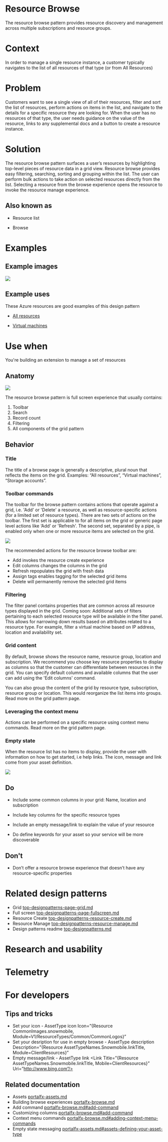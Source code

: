 ﻿# Resource Browse 
The resource browse pattern provides resource discovery and management across multiple subscriptions and resource groups.

<a name="context"></a>
# Context
In order to manage a single resource instance, a customer typically navigates to the list of all resources of that type (or from All Resources)

<a name="problem"></a>
# Problem
Customers want to see a single view of all of their resources, filter and sort the list of resources, perform actions on items in the list, and navigate to the details for a specific resource they are looking for.  When the user has no resources of that type, the user needs guidance on the value of the resource, links to any supplemental docs and a button to create a resource instance.

<a name="solution"></a>
# Solution
The resource browse pattern surfaces a user’s resources by highlighting top-level pieces of resource data in a grid view. Resource browse provides easy filtering, searching, sorting and grouping within the list. The user can perform bulk actions to take action on selected resources directly from the list. Selecting a resource from the browse experience opens the resource to invoke the resource manage experience.


<a name="solution-also-known-as"></a>
## Also known as

-   Resource list

-   Browse
  

<a name="examples"></a>
# Examples

<a name="examples-example-images"></a>
## Example images
<div style="max-width:800px">
<img alttext="Resource browse example" src="../media/top-designpatterns-resource-browse/Resource-browse-1.png"  />
</div>

<a name="examples-example-uses"></a>
## Example uses
These Azure resources are good examples of this design pattern 

-   [All resources](https://rc.portal.azure.com/#blade/HubsExtension/ArtBrowseBlade/resourceType/Microsoft.Resources%2Fresources)

-   [Virtual machines](https://rc.portal.azure.com/#blade/HubsExtension/Resources/resourceType/Microsoft.Compute%2FVirtualMachines) 

<a name="use-when"></a>
# Use when
You're building an extension to manage a set of resources

<a name="use-when-anatomy"></a>
## Anatomy
<div style="max-width:800px">
<img alttext="Resource browse anatomy" src="../media/top-designpatterns-resource-browse/resource-browse-anatomy.png"/>
</div>

The resource browse pattern is full screen experience that usually contains:
1. Toolbar
2. Search
3. Record count
4. Filtering
5. All components of the grid pattern 

<a name="use-when-behavior"></a>
## Behavior

<a name="use-when-behavior-title"></a>
### Title
The title of a browse page is generally a descriptive, plural noun that reflects the items on the grid. Examples: “All resources”, “Virtual machines”, “Storage accounts”.

<a name="use-when-behavior-toolbar-commands"></a>
### Toolbar commands
The toolbar for the browse pattern contains actions that operate against a grid, i.e. 'Add' or 'Delete' a resource, as well as resource-specific actions (for a limited set of resource types). 
There are two sets of actions on the toolbar. The first set is applicable to for all items on the grid or generic page level actions like ‘Add’ or 'Refresh'. The second set, separated by a pipe, is enabled only when one or more resource items are selected on the grid. 

<div style="max-width:800px">
<img alttext="Resource browse toolbar" src="../media/top-designpatterns-resource-browse/resource-browse-toolbar.png"/>

The recommended actions for the resource browse toolbar are:
* Add invokes the resource create experience
* Edit columns changes the columns in the grid
* Refresh repopulates the grid with fresh data
* Assign tags enables tagging for the selected grid items
* Delete will permanently remove the selected grid items

<a name="use-when-behavior-filtering"></a>
### Filtering
The filter panel contains properties that are common across all resource types displayed in the grid.
Coming soon: Additional sets of filters pertaining to each selected resource type will be available in the filter panel. This allows for narrowing down results based on attributes related to a resource type. For example, filter a virtual machine based on IP address, location and availability set.

<a name="use-when-behavior-grid-content"></a>
### Grid content
By default, browse shows the resource name, resource group, location and subscription. We recommend you choose key resource properties to display as columns so that the customer can differentiate between resources in the grid. You can specify default columns and available columns that the user can add using the 'Edit columns' command. 

You can also group the content of the grid by resource type, subscription, resource group or location. This would reorganize the list items into groups. Read more on the grid pattern page.

<a name="use-when-behavior-leveraging-the-context-menu"></a>
### Leveraging the context menu
Actions can be performed on a specific resource using context menu commands. Read more on the grid pattern page.

<a name="use-when-behavior-empty-state"></a>
### Empty state
When the resource list has no items to display, provide the user with information on how to get started, i.e help links. The icon, message and link come from your asset definition.
<div style="max-width:800px">
<img alttext="Empty state" src="../media/top-designpatterns-resource-browse/resource-browse-noresources.png"/>

<a name="use-when-do"></a>
## Do

- Include some common columns in your grid: Name, location and subscription

- Include key columns for the specific resource types

- Include an empty message/link to explain the value of your resource

- Do define keywords for your asset so your service will be more discoverable  


<a name="use-when-don-t"></a>
## Don&#39;t

- Don’t offer a resource browse experience that doesn’t have any resource-specific properties    

<a name="related-design-patterns"></a>
# Related design patterns

* Grid [top-designpatterns-page-grid.md](top-designpatterns-page-grid.md)
* Full screen [top-designpatterns-page-fullscreen.md](top-designpatterns-page-fullscreen.md)
* Resource Create [top-designpatterns-resource-create.md](top-designpatterns-resource-create.md)
* Resource Manage [top-designpatterns-resource-manage.md](top-designpatterns-resource-manage.md)
* Design patterns readme [top-designpatterns.md](top-designpatterns.md)

<a name="research-and-usability"></a>
# Research and usability

<a name="telemetry"></a>
# Telemetry

<a name="for-developers"></a>
# For developers

<a name="for-developers-tips-and-tricks"></a>
## Tips and tricks

* Set your icon - AssetType icon Icon=”{Resource CommonImages.snowmobile, Module=V1/ResourceTypes/Common/CommonLogos}”
* Set your desription for use in empty browse - AssetType description Description=”{Resource AssetTypeNames.Snowmobile.linkTitle, Module=ClientResources}”
* Empty message/link - AssetType link <Link Title=”{Resource AssetTypeNames.Snowmobile.linkTitle, Mobile=ClientResources}” Uri=”http://www.bing.com”/>


<a name="for-developers-related-documentation"></a>
## Related documentation

* Assets [portalfx-assets.md](portalfx-assets.md)
* Building browse experiences [portalfx-browse.md](portalfx-browse.md)
* Add command [portalfx-browse.md#add-command](portalfx-browse.md#add-command)
* Customizing columns [portalfx-browse.md#add-command](portalfx-browse.md#add-command)
* Context menu commands [portalfx-browse.md#adding-context-menu-commands](portalfx-browse.md#adding-context-menu-commands)
* Empty state messaging [portalfx-assets.md#assets-defining-your-asset-type](portalfx-assets.md#assets-defining-your-asset-type)

